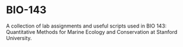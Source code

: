 # BIO-143
A collection of lab assignments and useful scripts used in BIO 143: Quantitative Methods for Marine Ecology and Conservation at Stanford University.
